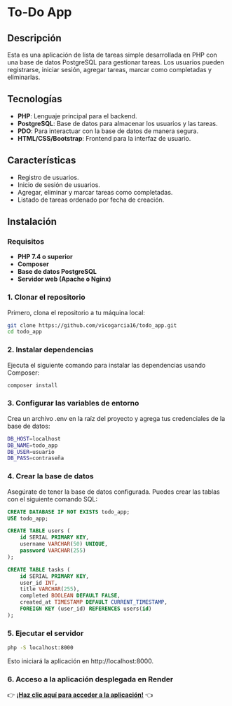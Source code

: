 # To-Do App

## Descripción

Esta es una aplicación de lista de tareas simple desarrollada en PHP con una base de datos PostgreSQL para gestionar tareas. Los usuarios pueden registrarse, iniciar sesión, agregar tareas, marcar como completadas y eliminarlas.

## Tecnologías

- **PHP**: Lenguaje principal para el backend.
- **PostgreSQL**: Base de datos para almacenar los usuarios y las tareas.
- **PDO**: Para interactuar con la base de datos de manera segura.
- **HTML/CSS/Bootstrap**: Frontend para la interfaz de usuario.

## Características

- Registro de usuarios.
- Inicio de sesión de usuarios.
- Agregar, eliminar y marcar tareas como completadas.
- Listado de tareas ordenado por fecha de creación.

## Instalación

### Requisitos

- **PHP 7.4 o superior**
- **Composer**
- **Base de datos PostgreSQL**
- **Servidor web (Apache o Nginx)**

### 1. Clonar el repositorio

Primero, clona el repositorio a tu máquina local:

```bash
git clone https://github.com/vicogarcia16/todo_app.git
cd todo_app
```
### 2. Instalar dependencias

Ejecuta el siguiente comando para instalar las dependencias usando Composer:
```bash
composer install
```

### 3. Configurar las variables de entorno
Crea un archivo .env en la raíz del proyecto y agrega tus credenciales de la base de datos:
```bash
DB_HOST=localhost
DB_NAME=todo_app
DB_USER=usuario
DB_PASS=contraseña
```
### 4. Crear la base de datos
Asegúrate de tener la base de datos configurada. Puedes crear las tablas con el siguiente comando SQL:
```sql
CREATE DATABASE IF NOT EXISTS todo_app;
USE todo_app;

CREATE TABLE users (
    id SERIAL PRIMARY KEY,
    username VARCHAR(50) UNIQUE,
    password VARCHAR(255)
);

CREATE TABLE tasks (
    id SERIAL PRIMARY KEY,
    user_id INT,
    title VARCHAR(255),
    completed BOOLEAN DEFAULT FALSE,
    created_at TIMESTAMP DEFAULT CURRENT_TIMESTAMP,
    FOREIGN KEY (user_id) REFERENCES users(id)
);
```
### 5. Ejecutar el servidor
```bash
php -S localhost:8000
```
Esto iniciará la aplicación en http://localhost:8000.

### 6. Acceso a la aplicación desplegada en Render

👉 **[¡Haz clic aquí para acceder a la aplicación!](https://todo-app-si5e.onrender.com)** 👈


